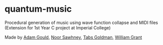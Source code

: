# quantum-music
Procedural generation of music using wave function collapse and MIDI files (Extension for 1st Year C project at Imperial College)

Made by [Adam Gould](https://github.com/TheAdamG), [Noor Sawhney](https://github.com/noor-gate), [Tabs Goldman](https://github.com/tabsg), [William Grant](https://github.com/wdhg)
